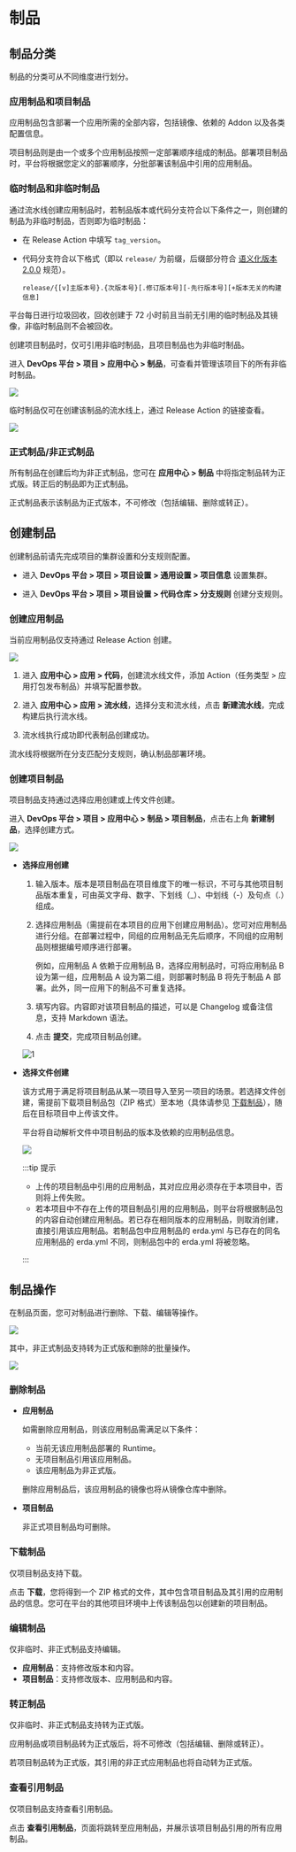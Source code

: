 # 制品

## 制品分类

制品的分类可从不同维度进行划分。

### 应用制品和项目制品

应用制品包含部署一个应用所需的全部内容，包括镜像、依赖的 Addon 以及各类配置信息。

项目制品则是由一个或多个应用制品按照一定部署顺序组成的制品。部署项目制品时，平台将根据您定义的部署顺序，分批部署该制品中引用的应用制品。

### 临时制品和非临时制品

通过流水线创建应用制品时，若制品版本或代码分支符合以下条件之一，则创建的制品为非临时制品，否则即为临时制品：

- 在 Release Action 中填写 `tag_version`。

- 代码分支符合以下格式（即以 `release/` 为前缀，后缀部分符合 [语义化版本 2.0.0](https://semver.org/lang/zh-CN/) 规范）。

  ```text
  release/{[v]主版本号}.{次版本号}[.修订版本号][-先行版本号][+版本无关的构建信息]
  ```

平台每日进行垃圾回收，回收创建于 72 小时前且当前无引用的临时制品及其镜像，非临时制品则不会被回收。

创建项目制品时，仅可引用非临时制品，且项目制品也为非临时制品。

进入 **DevOps 平台 > 项目 > 应用中心 > 制品**，可查看并管理该项目下的所有非临时制品。

![](http://terminus-paas.oss-cn-hangzhou.aliyuncs.com/paas-doc/2022/02/28/e0112765-b1ab-40c0-ae2c-50bb10caf4fb.png)

临时制品仅可在创建该制品的流水线上，通过 Release Action 的链接查看。

![](http://terminus-paas.oss-cn-hangzhou.aliyuncs.com/paas-doc/2022/02/28/96bc7a77-17f8-4123-8138-68429d68359f.png)

### 正式制品/非正式制品

所有制品在创建后均为非正式制品，您可在 **应用中心 > 制品** 中将指定制品转为正式版。转正后的制品即为正式制品。

正式制品表示该制品为正式版本，不可修改（包括编辑、删除或转正）。

## 创建制品
创建制品前请先完成项目的集群设置和分支规则配置。

* 进入 **DevOps 平台 > 项目 > 项目设置 > 通用设置 > 项目信息** 设置集群。

* 进入 **DevOps 平台 > 项目 > 项目设置 > 代码仓库 > 分支规则** 创建分支规则。

### 创建应用制品

当前应用制品仅支持通过 Release Action 创建。

![](http://terminus-paas.oss-cn-hangzhou.aliyuncs.com/paas-doc/2022/03/01/bfae5b18-f7d3-4671-8d73-15705d78f005.png)

1. 进入 **应用中心 > 应用 > 代码**，创建流水线文件，添加 Action（任务类型 > 应用打包发布制品）并填写配置参数。

2. 进入 **应用中心 > 应用 > 流水线**，选择分支和流水线，点击 **新建流水线**，完成构建后执行流水线。

3. 流水线执行成功即代表制品创建成功。

流水线将根据所在分支匹配分支规则，确认制品部署环境。

### 创建项目制品

项目制品支持通过选择应用创建或上传文件创建。

进入 **DevOps 平台 > 项目 > 应用中心 > 制品 > 项目制品**，点击右上角 **新建制品**，选择创建方式。

![](http://terminus-paas.oss-cn-hangzhou.aliyuncs.com/paas-doc/2022/02/28/d073662a-2e4f-4426-aaa0-0989bad8466f.png)

* **选择应用创建**

  1. 输入版本。版本是项目制品在项目维度下的唯一标识，不可与其他项目制品版本重复，可由英文字母、数字、下划线（_）、中划线（-）及句点（.）组成。

  2. 选择应用制品（需提前在本项目的应用下创建应用制品）。您可对应用制品进行分组。在部署过程中，同组的应用制品无先后顺序，不同组的应用制品则根据编号顺序进行部署。

     例如，应用制品 A 依赖于应用制品 B，选择应用制品时，可将应用制品 B 设为第一组，应用制品 A 设为第二组，则部署时制品 B 将先于制品 A 部署。此外，同一应用下的制品不可重复选择。

  3. 填写内容。内容即对该项目制品的描述，可以是 Changelog 或备注信息，支持 Markdown 语法。

  4. 点击 **提交**，完成项目制品创建。

  ![1](http://terminus-paas.oss-cn-hangzhou.aliyuncs.com/paas-doc/2022/03/01/e766b065-1d06-43ac-9219-11b07f5d81bd.png)

* **选择文件创建**

  该方式用于满足将项目制品从某一项目导入至另一项目的场景。若选择文件创建，需提前下载项目制品包（ZIP 格式）至本地（具体请参见 [下载制品](#下载制品)），随后在目标项目中上传该文件。

  平台将自动解析文件中项目制品的版本及依赖的应用制品信息。

  ![](http://terminus-paas.oss-cn-hangzhou.aliyuncs.com/paas-doc/2022/02/28/4e643be5-d490-4cd2-849c-c0ced3a93773.png)

  :::tip 提示

  * 上传的项目制品中引用的应用制品，其对应应用必须存在于本项目中，否则将上传失败。
  * 若本项目中不存在上传的项目制品引用的应用制品，则平台将根据制品包的内容自动创建应用制品。若已存在相同版本的应用制品，则取消创建，直接引用该应用制品。若制品包中应用制品的 erda.yml 与已存在的同名应用制品的 erda.yml 不同，则制品包中的 erda.yml 将被忽略。

  :::

## 制品操作

在制品页面，您可对制品进行删除、下载、编辑等操作。

![](http://terminus-paas.oss-cn-hangzhou.aliyuncs.com/paas-doc/2022/02/28/537761b0-ffce-415d-b5ca-8fdfbf60f2d6.png)

其中，非正式制品支持转为正式版和删除的批量操作。

![](http://terminus-paas.oss-cn-hangzhou.aliyuncs.com/paas-doc/2022/02/28/98af2305-de3f-44fa-9883-a4a2b43055dd.png)

### 删除制品

* **应用制品**

  如需删除应用制品，则该应用制品需满足以下条件：

  * 当前无该应用制品部署的 Runtime。
  * 无项目制品引用该应用制品。
  * 该应用制品为非正式版。

  删除应用制品后，该应用制品的镜像也将从镜像仓库中删除。

* **项目制品**

  非正式项目制品均可删除。

### 下载制品

仅项目制品支持下载。

点击 **下载**，您将得到一个 ZIP 格式的文件，其中包含项目制品及其引用的应用制品的信息。您可在平台的其他项目环境中上传该制品包以创建新的项目制品。

### 编辑制品

仅非临时、非正式制品支持编辑。

* **应用制品**：支持修改版本和内容。
* **项目制品**：支持修改版本、应用制品和内容。

### 转正制品

仅非临时、非正式制品支持转为正式版。

应用制品或项目制品转为正式版后，将不可修改（包括编辑、删除或转正）。

若项目制品转为正式版，其引用的非正式应用制品也将自动转为正式版。

### 查看引用制品

仅项目制品支持查看引用制品。

点击 **查看引用制品**，页面将跳转至应用制品，并展示该项目制品引用的所有应用制品。
